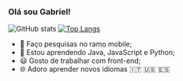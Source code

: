 ###                                                                   Olá sou Gabriel!

![GitHub stats](https://github-readme-stats.vercel.app/api?username=GabrielBBarros&show_icons=true&theme=cobalt)   [![Top Langs](https://github-readme-stats.vercel.app/api/top-langs/?username=GabrielBBarros&hide_progress=true&theme=cobalt)](https://github.com/anuraghazra/github-readme-stats)


- 🔭 Faço pesquisas no ramo mobile;
- 🌱 Estou aprendendo Java, JavaScript e Python;
- 😃 Gosto de trabalhar com front-end;
- 🌐 Adoro aprender novos idiomas 🇮🇹 🇺🇸 🇪🇸 

